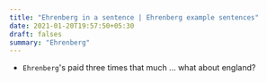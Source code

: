 ```yaml
---
title: "Ehrenberg in a sentence | Ehrenberg example sentences"
date: 2021-01-20T19:57:50+05:30
draft: falses
summary: "Ehrenberg"
---
```

- `Ehrenberg`'s paid three times that much ... what about england?
                 
